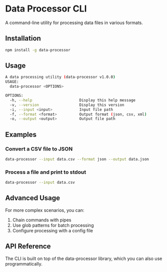 
# Data Processor CLI

A command-line utility for processing data files in various formats.

## Installation

```sh
npm install -g data-processor
```

## Usage

```sh
A data processing utility (data-processor v1.0.0)
USAGE:
  data-processor <OPTIONS>

OPTIONS:
  -h, --help                     Display this help message
  -v, --version                  Display this version
  -i, --input <input>            Input file path
  -f, --format <format>          Output format (json, csv, xml)
  -o, --output <output>          Output file path

```

## Examples

### Convert a CSV file to JSON

```sh
data-processor --input data.csv --format json --output data.json
```

### Process a file and print to stdout

```sh
data-processor --input data.csv
```

## Advanced Usage

For more complex scenarios, you can:

1. Chain commands with pipes
2. Use glob patterns for batch processing
3. Configure processing with a config file

## API Reference

The CLI is built on top of the data-processor library, which you can also use programmatically.
  